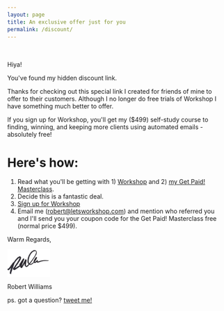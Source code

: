 ```yaml
---
layout: page
title: An exclusive offer just for you
permalink: /discount/
---
```


<div style="display: table; height: 20px; width: 100%;"></div>

Hiya!

You've found my hidden discount link.

Thanks for checking out this special link I created for friends of mine to offer to their customers. Although I no longer do free trials of Workshop I have something much better to offer. 

If you sign up for Workshop, you'll get my ($499) self-study course to finding, winning, and keeping more clients using automated emails - absolutely free!

# Here's how:

1. Read what you'll be getting with 1) [Workshop](/) and 2) [my Get Paid! Masterclass](/class-dyfc).
2. Decide this is a fantastic deal.
3. [Sign up for Workshop](/)
4. Email me (robert@letsworkshop.com) and mention who referred you and I'll send you your coupon code for the Get Paid! Masterclass free (normal price $499).

Warm Regards,

<img src="/images/rob-sig.png" style="max-width: 7em; margin: 1em 0 0em; display: block;">


Robert Williams

ps. got a question? [tweet me!](http://twitter.com/letsworkshop)